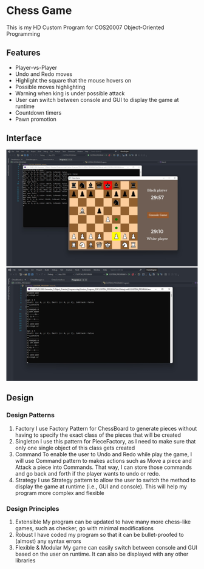 # Chess Game
This is my HD Custom Program for COS20007 Object-Oriented Programming

## Features
* Player-vs-Player
* Undo and Redo moves
* Highlight the square that the mouse hovers on
* Possible moves highlighting
* Warning when king is under possible attack
* User can switch between console and GUI to display the game at runtime
* Countdown timers
* Pawn promotion

## Interface
![Screenshot](screenshots/GUIgame.jpg)
![Screenshot](screenshots/consoleGame.jpg)

## Design
### Design Patterns
1.	Factory
I use Factory Pattern for ChessBoard to generate pieces without having to specify the exact class of the pieces that will be created
2.	Singleton
I use this pattern for PieceFactory, as I need to make sure that only one single object of this class gets created
3.	Command
To enable the user to Undo and Redo while play the game, I will use Command pattern to makes actions such as Move a piece and Attack a piece into Commands. That way, I can store those commands and go back and forth if the player wants to undo or redo.
4.	Strategy
I use Strategy pattern to allow the user to switch the method to display the game at runtime (i.e., GUI and console). This will help my program more complex and flexible
### Design Principles
1.	Extensible
My program can be updated to have many more chess-like games, such as checker, go with minimal modifications
2.	Robust
I have coded my program so that it can be bullet-proofed to (almost) any syntax errors
3.	Flexible & Modular
My game can easily switch between console and GUI based on the user on runtime. It can also be displayed with any other libraries
